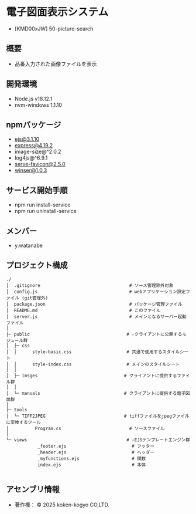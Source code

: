 # 電子図面表示システム  
- [KMD00xJW] 50-picture-search  

## 概要  
- 品番入力された画像ファイルを表示  

## 開発環境  
- Node.js v18.12.1  
- nvm-windows 1.1.10  

## npmパッケージ  
- ejs@3.1.10  
- express@4.19.2  
- image-size@^2.0.2  
- log4js@^6.9.1  
- serve-favicon@2.5.0  
- winser@1.0.3

## サービス開始手順  
- npm run install-service
- npm run uninstall-service

## メンバー  
- y.watanabe  

## プロジェクト構成  
~~~
./
│  .gitignore                                  # ソース管理除外対象
│  config.js                                   # webアプリケーション設定ファイル (git管理外)
│  package.json                                # パッケージ管理ファイル
│  README.md                                   # このファイル
│  server.js                                   # メインとなるサーバー起動ファイル
│  
├─ public                                     # ☆クライアントに公開するモジュール群
│  ├─ css
│  │      style-basic.css                     # 共通で使用するスタイルシート
│  │      style-index.css                     # メインのスタイルシート
│  │
│  ├─ imsges                                 # クライアントに提供するファイル群
│  │
│  └─ manuals                                # クライアントに提供する電子図面群
│  
├─ tools                                      
│  └─ TIFF2JPEG                              # tiffファイルをjpegファイルに変換するツール
│          Program.cs                          # ソースファイル
│  
└─ views                                      # ☆EJSテンプレートエンジン群
            _footer.ejs                         # フッター
            _header.ejs                         # ヘッダー
            _myfunctions.ejs                    # 関数
            index.ejs                           # 本体
        
~~~

## アセンブリ情報  

- 著作権： © 2025 koken-kogyo CO,LTD.
